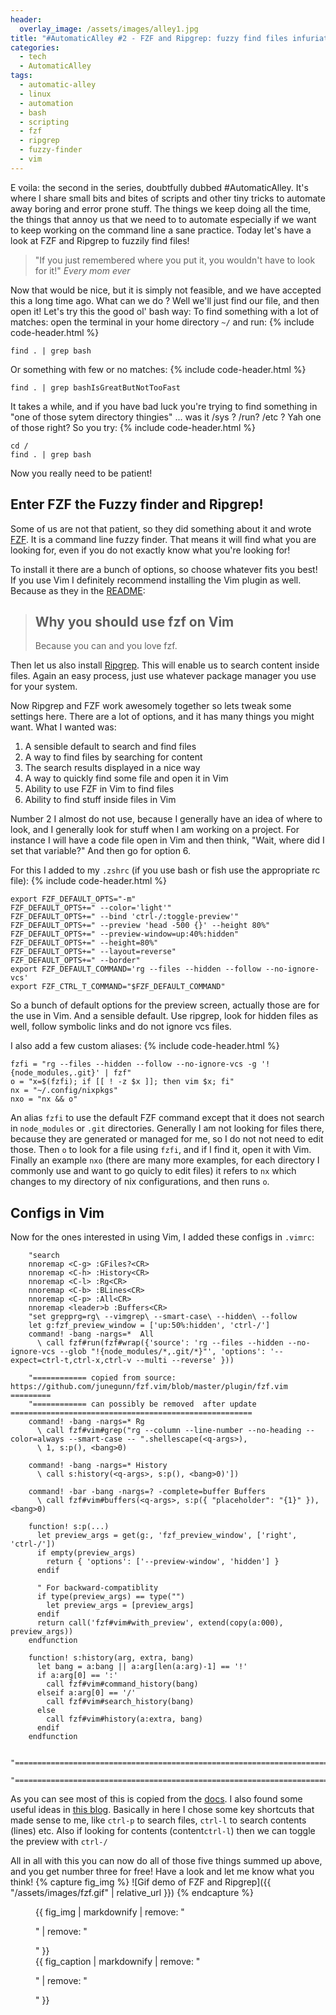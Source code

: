 ```yaml
---
header:
  overlay_image: /assets/images/alley1.jpg
title: "#AutomaticAlley #2 - FZF and Ripgrep: fuzzy find files infuriatingly fast!"
categories:
  - tech
  - AutomaticAlley
tags:
  - automatic-alley
  - linux
  - automation
  - bash
  - scripting
  - fzf
  - ripgrep
  - fuzzy-finder
  - vim
---
```

E voila: the second in the series, doubtfully dubbed #AutomaticAlley. It's where I share small bits and bites of scripts and other tiny tricks to automate away boring and error prone stuff. The things we keep doing all the time, the things that annoy us that we need to to automate especially if we want to keep working on the command line a sane practice. Today let's have a look at FZF and Ripgrep to fuzzily find files!

>"If you just remembered where you put it, you wouldn't have to look for it!"
><cite>Every mom ever</cite>

Now that would be nice, but it is simply not feasible, and we have accepted this a long time ago.
What can we do ? Well we'll just find our file, and then open it! Let's try this the good ol' bash way:
To find something with a lot of matches: open the terminal in your home directory `~/` and run:
{% include code-header.html %}
```
find . | grep bash
```

Or something with few or no matches:
{% include code-header.html %}
```
find . | grep bashIsGreatButNotTooFast
```

It takes a while, and if you have bad luck you're trying to find something in "one of those sytem directory thingies"  ... was it /sys ? /run? /etc ? Yah one of those right? So you try:
{% include code-header.html %}
```
cd /
find . | grep bash
```

Now you really need to be patient!

## Enter FZF the Fuzzy finder and Ripgrep!
Some of us are not that patient, so they did something about it and wrote [FZF][fzf]. It is a command line fuzzy finder. That means it will find what you are looking for, even if you do not exactly know what you're looking for!

To install it there are a bunch of options, so choose whatever fits you best! If you use Vim I definitely recommend installing the Vim plugin as well. Because as they in the [README][readme]:

>## Why you should use fzf on Vim
>Because you can and you love fzf.

Then let us also install [Ripgrep][ripgrep]. This will enable us to search content inside files.
Again an easy process, just use whatever package manager you use for your system.

Now Ripgrep and FZF work awesomely together so lets tweak some settings here.
There are a lot of options, and it has many things you might want. What I wanted was:
1. A sensible default to search and find files
2. A way to find files by searching for content
3. The search results displayed in a nice way
4. A way to quickly find some file and open it in Vim
5. Ability to use FZF in Vim to find files
6. Ability to find stuff inside files in Vim

Number 2 I almost do not use, because I generally have an idea of where to look, and I generally look for stuff when I am working on a project. For instance I will have a code file open in Vim and then think, "Wait, where did I set that variable?" And then go for option 6.

For this I added to my `.zshrc` (if you use bash or fish use the appropriate rc file):
{% include code-header.html %}
```
export FZF_DEFAULT_OPTS="-m"
FZF_DEFAULT_OPTS+=" --color='light'"
FZF_DEFAULT_OPTS+=" --bind 'ctrl-/:toggle-preview'"
FZF_DEFAULT_OPTS+=" --preview 'head -500 {}' --height 80%"
FZF_DEFAULT_OPTS+=" --preview-window=up:40%:hidden"
FZF_DEFAULT_OPTS+=" --height=80%"
FZF_DEFAULT_OPTS+=" --layout=reverse"
FZF_DEFAULT_OPTS+=" --border"
export FZF_DEFAULT_COMMAND='rg --files --hidden --follow --no-ignore-vcs'
export FZF_CTRL_T_COMMAND="$FZF_DEFAULT_COMMAND"
```
So a bunch of default options for the preview screen, actually those are for the use in Vim.
And a sensible default. Use ripgrep, look for hidden files as well, follow symbolic links and do not ignore vcs files.

I also add a few custom aliases:
{% include code-header.html %}
```
fzfi = "rg --files --hidden --follow --no-ignore-vcs -g '!{node_modules,.git}' | fzf"
o = "x=$(fzfi); if [[ ! -z $x ]]; then vim $x; fi"
nx = "~/.config/nixpkgs"
nxo = "nx && o"
```

An alias `fzfi` to use the default FZF command except that it does not search in `node_modules` or `.git` directories. Generally I am not looking for files there, because they are generated or managed for me, so I do not not need to edit those. Then `o` to look for a file using `fzfi`, and if I find it, open it with Vim. Finally an example `nxo` (there are many more examples, for each directory I commonly use and want to go quicly to edit files) it refers to `nx` which changes to my directory of nix configurations, and then runs `o`.

## Configs in Vim
Now for the ones interested in using Vim, I added these configs in `.vimrc`:
```
    "search
    nnoremap <C-g> :GFiles?<CR>
    nnoremap <C-h> :History<CR>
    nnoremap <C-l> :Rg<CR>
    nnoremap <C-b> :BLines<CR>
    nnoremap <C-p> :All<CR>
    nnoremap <leader>b :Buffers<CR>
    "set grepprg=rg\ --vimgrep\ --smart-case\ --hidden\ --follow
    let g:fzf_preview_window = ['up:50%:hidden', 'ctrl-/']
    command! -bang -nargs=*  All
      \ call fzf#run(fzf#wrap({'source': 'rg --files --hidden --no-ignore-vcs --glob "!{node_modules/*,.git/*}"', 'options': '--expect=ctrl-t,ctrl-x,ctrl-v --multi --reverse' }))

    "============ copied from source: https://github.com/junegunn/fzf.vim/blob/master/plugin/fzf.vim =========
    "============ can possibly be removed  after update ======================================================
    command! -bang -nargs=* Rg
      \ call fzf#vim#grep("rg --column --line-number --no-heading --color=always --smart-case -- ".shellescape(<q-args>),
      \ 1, s:p(), <bang>0)

    command! -bang -nargs=* History
      \ call s:history(<q-args>, s:p(), <bang>0)'])

    command! -bar -bang -nargs=? -complete=buffer Buffers
      \ call fzf#vim#buffers(<q-args>, s:p({ "placeholder": "{1}" }), <bang>0)

    function! s:p(...)
      let preview_args = get(g:, 'fzf_preview_window', ['right', 'ctrl-/'])
      if empty(preview_args)
        return { 'options': ['--preview-window', 'hidden'] }
      endif

      " For backward-compatiblity
      if type(preview_args) == type("")
        let preview_args = [preview_args]
      endif
      return call('fzf#vim#with_preview', extend(copy(a:000), preview_args))
    endfunction

    function! s:history(arg, extra, bang)
      let bang = a:bang || a:arg[len(a:arg)-1] == '!'
      if a:arg[0] == ':'
        call fzf#vim#command_history(bang)
      elseif a:arg[0] == '/'
        call fzf#vim#search_history(bang)
      else
        call fzf#vim#history(a:extra, bang)
      endif
    endfunction

    "=========================================================================================================
    "=========================================================================================================
```

As you can see most of this is copied from the [docs][docs]. I also found some useful ideas in [this blog][blog].
Basically in here I chose some key shortcuts that made sense to me, like `ctrl-p` to search files, `ctrl-l` to search contents (lines) etc. Also if looking for contents (content`ctrl-l`) then we can toggle the preview with `ctrl-/`

All in all with this you can now do all of those five things summed up above, and you get number three for free! Have a look and let me know what you think!
{% capture fig_img %}
![Gif demo of FZF and Ripgrep]({{ "/assets/images/fzf.gif" | relative_url }})
{% endcapture %}
<figure>
  {{ fig_img | markdownify | remove: "<p>" | remove: "</p>" }}
  <figcaption>{{ fig_caption | markdownify | remove: "<p>" | remove: "</p>" }}</figcaption>
</figure>

[fzf]: https://github.com/junegunn/fzf
[ripgrep]: https://github.com/BurntSushi/ripgrep
[readme]: https://github.com/junegunn/fzf.vim/
[docs]: https://github.com/junegunn/fzf.vim/blob/master/plugin/fzf.vim
[blog]: https://dev.to/matrixersp/how-to-use-fzf-with-ripgrep-to-selectively-ignore-vcs-files-4e27
